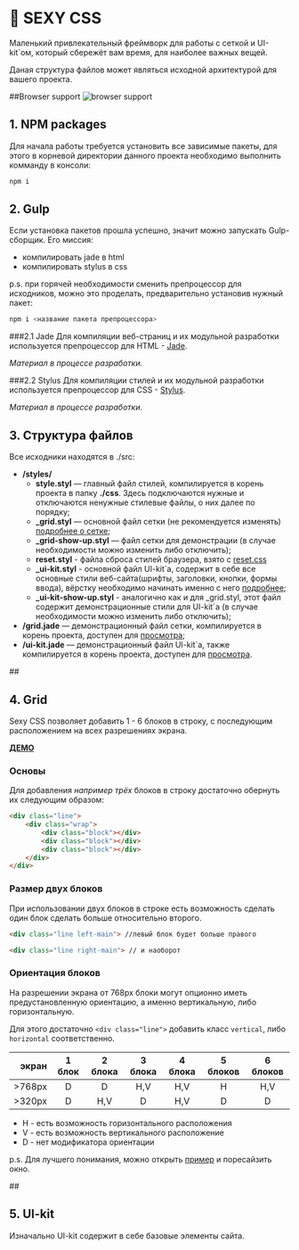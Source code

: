 # :lips: SEXY CSS
Маленький привлекательный фреймворк для работы с сеткой и UI-kit`ом, который сбережёт вам время, для наиболее важных вещей.

Даная структура файлов может являться исходной архитектурой для вашего проекта.

##Browser support
![browser support](http://take.ms/LzVjx)


## 1. NPM packages
Для начала работы требуется установить все зависимые пакеты, для этого в корневой директории данного проекта необходимо выполнить комманду в консоли:

```bash
npm i
```

## 2. Gulp
Если установка пакетов прошла успешно, значит можно запускать Gulp-сборщик. Его миссия:

- компилировать jade в html
- компилировать stylus в css

p.s. при горячей необходимости сменить препроцессор для исходников, можно это проделать, предварительно установив нужный пакет:

```bash
npm i <название пакета препроцессора>
```

###2.1 Jade
Для компиляции веб-страниц и их модульной разработки используется препроцессор для HTML - [Jade](http://jade-lang.com/).

*Материал в процессе разработки.*


###2.2 Stylus
Для компиляции стилей и их модульной разработки используется препроцессор для CSS - [Stylus](http://learnboost.github.io/stylus/).

*Материал в процессе разработки.*

## 3. Структура файлов
Все исходники находятся в ./src:

- **/styles/**
	- **style.styl** — главный файл стилей, компилируется в корень проекта в папку **./css**. 3десь подключаются нужные и отключаются ненужные стилевые файлы, о них далее по порядку;
	- **_grid.styl** — основной файл сетки (не рекомендуется изменять) [подробнее о сетке](#grid);
	- **_grid-show-up.styl** — файл сетки для демонстрации (в случае необходимости можно изменить либо отключить);
	- **reset.styl** - файла сброса стилей браузера, взято с [reset.css](http://meyerweb.com/eric/tools/css/reset/)
	- **_ui-kit.styl** - основной файл UI-kit`а, содержит в себе все основные стили веб-сайта(шрифты, заголовки, кнопки, формы ввода), вёрстку необходимо начинать именно с него [подробнее](#uikit);
	- **_ui-kit-show-up.styl** - аналогично как и для _grid.styl, этот файл содержит демонстрационные стили для UI-kit`а (в случае необходимости можно изменить либо отключить);
- **/grid.jade** — демонстрационный файл сетки, компилируется в корень проекта, доступен для [просмотра](./grid.html);
- **/ui-kit.jade** — демонстрационный файл UI-kit`a, также компилируется в корень проекта, доступен для [просмотра](./ui-kit.html).

##<h2 id='grid'>4. Grid</h2>
Sexy CSS позволяет добавить 1 - 6 блоков в строку, с последующим расположением на всех разрешениях экрана.

[**ДЕМО**]()

### Основы
Для добавления *например трёх* блоков в строку достаточно обернуть их следующим образом:

```html
<div class="line">
	<div class="wrap">
		<div class="block"></div>
		<div class="block"></div>
		<div class="block"></div>
	</div>
</div>
```

### Размер двух блоков
При использовании двух блоков в строке есть возможность сделать один блок сделать больше относительно второго.

```html
<div class="line left-main"> //левый блок будет больше правого

<div class="line right-main"> // и наоборот
```

### Ориентация блоков

На разрешении экрана от 768px блоки могут опционно иметь предустановленную ориентацию, а именно вертикальнyю, либо горизонтальную.

Для этого достаточно `<div class="line">` добавить класс `vertical`, либо `horizontal` соответственно.

экран | 1 блок | 2 блока | 3 блока | 4 блока | 5 блоков | 6 блоков 
-----:|:------:|:-------:|:-------:|:-------:|:--------:|:-------:
>768px|   D    |    D    |   H,V   |   H,V   |    H     |   H,V  
>320px|   D    |   H,V   |    D    |   H,V   |    D     |    D  

* H - есть возможность горизонтального расположения
* V - есть возможность вертикального расположение
* D - нет модификатора ориентации

p.s. Для лучшего понимания, можно открыть [пример]() и поресайзить окно.



##<h2 id='uikit'>5. UI-kit</h2>
Изначально UI-kit содержит в себе базовые элементы сайта. 
	
